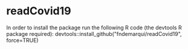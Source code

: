# readCovid19

In order to install the package run the following R code (the devtools R package required):
devtools::install_github("fndemarqui/readCovid19", force=TRUE)
